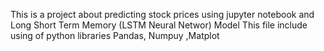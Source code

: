 This is a project about predicting stock prices using jupyter notebook and Long Short Term Memory (LSTM Neural Networ) Model
This file include using of python libraries Pandas, Numpuy ,Matplot
